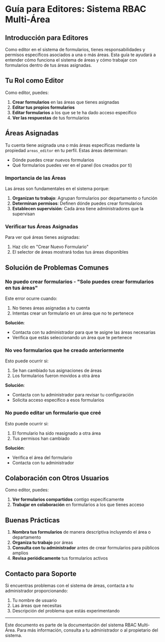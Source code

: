 # Guía para Editores: Sistema RBAC Multi-Área

## Introducción para Editores

Como editor en el sistema de formularios, tienes responsabilidades y permisos específicos asociados a una o más áreas. Esta guía te ayudará a entender cómo funciona el sistema de áreas y cómo trabajar con formularios dentro de tus áreas asignadas.

## Tu Rol como Editor

Como editor, puedes:

1. **Crear formularios** en las áreas que tienes asignadas
2. **Editar tus propios formularios**
3. **Editar formularios** a los que se te ha dado acceso específico
4. **Ver las respuestas** de tus formularios

## Áreas Asignadas

Tu cuenta tiene asignada una o más áreas específicas mediante la propiedad `areas_editor` en tu perfil. Estas áreas determinan:

- Dónde puedes crear nuevos formularios
- Qué formularios puedes ver en el panel (los creados por ti)

### Importancia de las Áreas

Las áreas son fundamentales en el sistema porque:

1. **Organizan tu trabajo**: Agrupan formularios por departamento o función
2. **Determinan permisos**: Definen dónde puedes crear formularios
3. **Establecen supervisión**: Cada área tiene administradores que la supervisan

### Verificar tus Áreas Asignadas

Para ver qué áreas tienes asignadas:

1. Haz clic en "Crear Nuevo Formulario"
2. El selector de áreas mostrará todas tus áreas disponibles

## Solución de Problemas Comunes

### No puedo crear formularios - "Solo puedes crear formularios en tus áreas"

Este error ocurre cuando:

1. No tienes áreas asignadas a tu cuenta
2. Intentas crear un formulario en un área que no te pertenece

**Solución**:
- Contacta con tu administrador para que te asigne las áreas necesarias
- Verifica que estás seleccionando un área que te pertenece

### No veo formularios que he creado anteriormente

Esto puede ocurrir si:
1. Se han cambiado tus asignaciones de áreas
2. Los formularios fueron movidos a otra área

**Solución**:
- Contacta con tu administrador para revisar tu configuración
- Solicita acceso específico a esos formularios

### No puedo editar un formulario que creé

Esto puede ocurrir si:
1. El formulario ha sido reasignado a otra área
2. Tus permisos han cambiado

**Solución**:
- Verifica el área del formulario
- Contacta con tu administrador

## Colaboración con Otros Usuarios

Como editor, puedes:

1. **Ver formularios compartidos** contigo específicamente
2. **Trabajar en colaboración** en formularios a los que tienes acceso

## Buenas Prácticas

1. **Nombra tus formularios** de manera descriptiva incluyendo el área o departamento
2. **Organiza tu trabajo** por áreas
3. **Consulta con tu administrador** antes de crear formularios para públicos amplios
4. **Revisa periódicamente** tus formularios activos

## Contacto para Soporte

Si encuentras problemas con el sistema de áreas, contacta a tu administrador proporcionando:
1. Tu nombre de usuario
2. Las áreas que necesitas
3. Descripción del problema que estás experimentando

---

Este documento es parte de la documentación del sistema RBAC Multi-Área. Para más información, consulta a tu administrador o al propietario del sistema.
